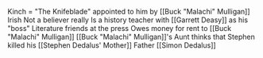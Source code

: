 Kinch = "The Knifeblade" appointed to him by [[Buck "Malachi" Mulligan]]
Irish
Not a believer really 
Is a history teacher with [[Garrett Deasy]] as his "boss"
Literature friends at the press
Owes money for rent to [[Buck "Malachi" Mulligan]]
[[Buck "Malachi" Mulligan]]'s Aunt thinks that Stephen killed his [[Stephen Dedalus' Mother]]
Father [[Simon Dedalus]]

